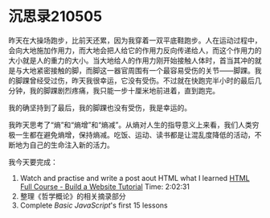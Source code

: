 # 沉思录210505

昨天在大操场跑步，比前天还累，因为我穿着一双平底鞋跑步。人在运动过程中，会向大地施加作用力，而大地会把人给它的作用力反向传递给人，而这个作用力的大小就是人的重力的大小。当大地给人的作用力刚开始接触人体时，首当其冲的就是与大地紧密接触的脚，而脚这一器官周围有一个最容易受伤的关节——脚踝。我的脚踝曾经受过伤，昨天我很幸运，它没有受伤。不过就在快跑完半小时的最后几分钟，我的脚踝剧烈疼痛，我只能一步十厘米地前进着，直到跑完。

我的确坚持到了最后，我的脚踝也没有受伤，我是幸运的。

我昨天思考了“熵”和“熵增”和“熵减”。从熵对人生的指导意义上来看，我们人类穷极一生都在避免熵增，保持熵减。吃饭、运动、读书都是让混乱度降低的活动，不断地为自己的生命注入新的活力。

我今天要完成：

1. Watch and practise and write a post aout HTML what I learned [HTML Full Course - Build a Website Tutorial](https://youtu.be/pQN-pnXPaVg) Time: 2:02:31
2. 整理《哲学概论》的相关摘录部分
3. Complete _Basic JavaScript_'s first 15 lessons
